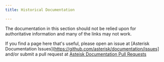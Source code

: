 ```yaml
---
title: Historical Documentation

---
```


The documentation in this section should not be relied upon for authoritative information and many of the links may not work.

If you find a page here that's useful, please open an issue at [Asterisk Documentation Issues](https://github.com/asterisk/documentation/issues] and/or submit a pull request at [Asteisk Documentation Pull Requests](https://github.com/asterisk/documentation/pulls)
